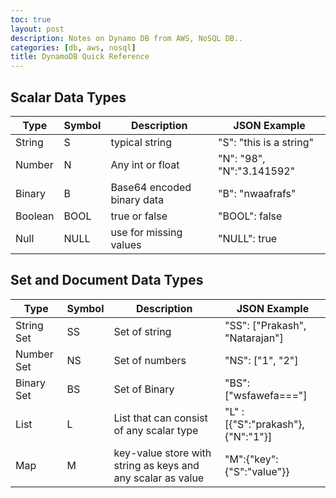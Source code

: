 ```yaml
---
toc: true
layout: post
description: Notes on Dynamo DB from AWS, NoSQL DB..
categories: [db, aws, nosql]
title: DynamoDB Quick Reference
---
```


## Scalar Data Types
|Type|Symbol|Description|JSON Example|
|-|-|-|-|
| String | S  |  typical string | "S": "this is a string"  | 
| Number | N | Any int or float  |  "N": "98", "N":"3.141592" | 
| Binary | B | Base64 encoded binary data  | "B": "nwaafrafs" |
| Boolean | BOOL | true or false  | "BOOL": false |
| Null | NULL | use for missing values  | "NULL": true | 


## Set and Document Data Types

|Type|Symbol|Description|JSON Example|
|-|-|-|-|
| String Set | SS  | Set of string | "SS": ["Prakash", "Natarajan"] | 
| Number Set | NS | Set of numbers  |  "NS": ["1", "2"] | 
| Binary Set | BS | Set of Binary  | "BS": ["wsfawefa==="] |
| List | L | List that can consist of any scalar type  | "L" : [{"S":"prakash"},{"N":"1"}]|
| Map | M | key-value store with string as keys and any scalar as value  | "M":{"key":{"S":"value"}}| 